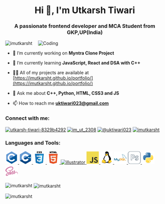 <h1 align="center">Hi 👋, I'm Utkarsh Tiwari</h1>
<h3 align="center">A passionate frontend developer and MCA Student from GKP,UP(India)</h3>
<img align="right" alt="Coding" width="400" src="https://cdn.dribbble.com/users/116207...">
<p align="left"> <img src="https://komarev.com/ghpvc/?username=imutkarsht&label=Profile%20views&color=0e75b6&style=flat" alt="imutkarsht" /> </p>

- 🔭 I’m currently working on **Myntra Clone Project**

- 🌱 I’m currently learning **JavaScript, React and DSA with C++**

- 👨‍💻 All of my projects are available at [https://imutkarsht.github.io/portfolio/](https://imutkarsht.github.io/portfolio/)

- 💬 Ask me about **C++, Python, HTML, CSS3 and JS**

- 📫 How to reach me **uktiwari023@gmail.com**

<h3 align="left">Connect with me:</h3>
<p align="left">
<a href="https://linkedin.com/in/utkarsh-tiwari-8329b4292" target="blank"><img align="center" src="https://raw.githubusercontent.com/rahuldkjain/github-profile-readme-generator/master/src/images/icons/Social/linked-in-alt.svg" alt="utkarsh-tiwari-8329b4292" height="30" width="40" /></a>
<a href="https://instagram.com/im_ut_2308" target="blank"><img align="center" src="https://raw.githubusercontent.com/rahuldkjain/github-profile-readme-generator/master/src/images/icons/Social/instagram.svg" alt="im_ut_2308" height="30" width="40" /></a>
<a href="https://www.hackerrank.com/@uktiwari023" target="blank"><img align="center" src="https://raw.githubusercontent.com/rahuldkjain/github-profile-readme-generator/master/src/images/icons/Social/hackerrank.svg" alt="@uktiwari023" height="30" width="40" /></a>
<a href="https://www.leetcode.com/imutkarsht" target="blank"><img align="center" src="https://raw.githubusercontent.com/rahuldkjain/github-profile-readme-generator/master/src/images/icons/Social/leet-code.svg" alt="imutkarsht" height="30" width="40" /></a>
</p>

<h3 align="left">Languages and Tools:</h3>
<p align="left"> <a href="https://www.cprogramming.com/" target="_blank" rel="noreferrer"> <img src="https://raw.githubusercontent.com/devicons/devicon/master/icons/c/c-original.svg" alt="c" width="40" height="40"/> </a> <a href="https://www.w3schools.com/cpp/" target="_blank" rel="noreferrer"> <img src="https://raw.githubusercontent.com/devicons/devicon/master/icons/cplusplus/cplusplus-original.svg" alt="cplusplus" width="40" height="40"/> </a> <a href="https://www.w3schools.com/css/" target="_blank" rel="noreferrer"> <img src="https://raw.githubusercontent.com/devicons/devicon/master/icons/css3/css3-original-wordmark.svg" alt="css3" width="40" height="40"/> </a> <a href="https://www.w3.org/html/" target="_blank" rel="noreferrer"> <img src="https://raw.githubusercontent.com/devicons/devicon/master/icons/html5/html5-original-wordmark.svg" alt="html5" width="40" height="40"/> </a> <a href="https://www.adobe.com/in/products/illustrator.html" target="_blank" rel="noreferrer"> <img src="https://www.vectorlogo.zone/logos/adobe_illustrator/adobe_illustrator-icon.svg" alt="illustrator" width="40" height="40"/> </a> <a href="https://developer.mozilla.org/en-US/docs/Web/JavaScript" target="_blank" rel="noreferrer"> <img src="https://raw.githubusercontent.com/devicons/devicon/master/icons/javascript/javascript-original.svg" alt="javascript" width="40" height="40"/> </a> <a href="https://www.linux.org/" target="_blank" rel="noreferrer"> <img src="https://raw.githubusercontent.com/devicons/devicon/master/icons/linux/linux-original.svg" alt="linux" width="40" height="40"/> </a> <a href="https://www.mysql.com/" target="_blank" rel="noreferrer"> <img src="https://raw.githubusercontent.com/devicons/devicon/master/icons/mysql/mysql-original-wordmark.svg" alt="mysql" width="40" height="40"/> </a> <a href="https://www.photoshop.com/en" target="_blank" rel="noreferrer"> <img src="https://raw.githubusercontent.com/devicons/devicon/master/icons/photoshop/photoshop-line.svg" alt="photoshop" width="40" height="40"/> </a> <a href="https://www.python.org" target="_blank" rel="noreferrer"> <img src="https://raw.githubusercontent.com/devicons/devicon/master/icons/python/python-original.svg" alt="python" width="40" height="40"/> </a> <a href="https://sass-lang.com" target="_blank" rel="noreferrer"> <img src="https://raw.githubusercontent.com/devicons/devicon/master/icons/sass/sass-original.svg" alt="sass" width="40" height="40"/> </a> </p>

<p><img align="left" src="https://github-readme-stats.vercel.app/api/top-langs?username=imutkarsht&show_icons=true&locale=en&layout=compact" alt="imutkarsht" /></p>

<p>&nbsp;<img align="center" src="https://github-readme-stats.vercel.app/api?username=imutkarsht&show_icons=true&locale=en" alt="imutkarsht" /></p>

<p><img align="center" src="https://github-readme-streak-stats.herokuapp.com/?user=imutkarsht&" alt="imutkarsht" /></p>
